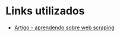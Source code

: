 # Links utilizados

- [Artigo - aprendendo sobre web scraping](https://imasters.com.br/back-end/aprendendo-sobre-web-scraping-em-python-utilizando-beautifulsoup)
